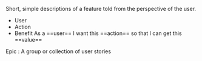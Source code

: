 Short, simple descriptions of a feature told from the perspective of the user.
- User
- Action
- Benefit
As a ==user== I want this ==action== so that I can get this ==value==

Epic : A group or collection of user stories
